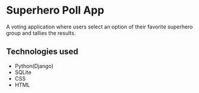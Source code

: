 # Superhero Poll App

A voting application where users select an option of their favorite superhero group and tallies the results.

## Technologies used
- Python(Django)
- SQLite
- CSS
- HTML

